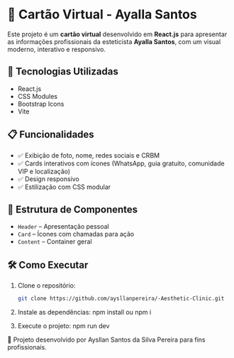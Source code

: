 # 💼 Cartão Virtual - Ayalla Santos

Este projeto é um **cartão virtual** desenvolvido em **React.js** para apresentar as informações profissionais da esteticista **Ayalla Santos**, com um visual moderno, interativo e responsivo.

## 🚀 Tecnologias Utilizadas

- React.js
- CSS Modules
- Bootstrap Icons
- Vite

## 📋 Funcionalidades

- ✅ Exibição de foto, nome, redes sociais e CRBM
- ✅ Cards interativos com ícones (WhatsApp, guia gratuito, comunidade VIP e localização)
- ✅ Design responsivo
- ✅ Estilização com CSS modular

## 📁 Estrutura de Componentes

- `Header` – Apresentação pessoal
- `Card` – Ícones com chamadas para ação
- `Content` – Container geral

## 🛠️ Como Executar

1. Clone o repositório:
   ```bash
   git clone https://github.com/aysllanpereira/-Aesthetic-Clinic.git

2. Instale as dependências:
   npm install ou npm i

3. Execute o projeto:
   npm run dev

💬 Projeto desenvolvido por Aysllan Santos da Silva Pereira para fins profissionais.
